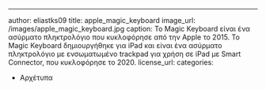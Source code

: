 ---
author: eliastks09
title: apple_magic_keyboard
image_url: /images/apple_magic_keyboard.jpg
caption: Το Magic Keyboard είναι ένα ασύρματο πληκτρολόγιο που κυκλοφόρησε από την Apple το 2015. Το Magic Keyboard δημιουργήθηκε για iPad και είναι ένα ασύρματο πληκτρολόγιο με ενσωματωμένο trackpad για χρήση σε iPad με Smart Connector, που κυκλοφόρησε το 2020.
license_url:
categories:
  - Αρχέτυπα
